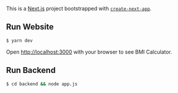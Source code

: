 This is a [Next.js](https://nextjs.org/) project bootstrapped with [`create-next-app`](https://github.com/vercel/next.js/tree/canary/packages/create-next-app).

## Run Website

```bash
$ yarn dev
```

Open [http://localhost:3000](http://localhost:3000) with your browser to see BMI Calculator.

## Run Backend

```bash
$ cd backend && node app.js
```

